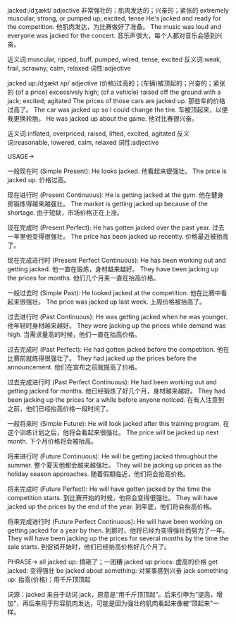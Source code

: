 jacked:/dʒækt/
adjective
非常强壮的；肌肉发达的；兴奋的；紧张的
extremely muscular, strong, or pumped up; excited, tense
He's jacked and ready for the competition. 他肌肉发达，为比赛做好了准备。
The music was loud and everyone was jacked for the concert. 音乐声很大，每个人都对音乐会感到兴奋。

近义词:muscular, ripped, buff, pumped, wired, tense, excited
反义词:weak, frail, scrawny, calm, relaxed
词性:adjective


jacked up:/dʒækt ʌp/
adjective
(价格)过高的；(车辆)被顶起的；兴奋的；紧张的
(of a price) excessively high; (of a vehicle) raised off the ground with a jack; excited; agitated
The prices of those cars are jacked up. 那些车的价格过高了。
The car was jacked up so I could change the tire. 车被顶起来，以便我更换轮胎。
He was jacked up about the game. 他对比赛很兴奋。

近义词:inflated, overpriced, raised, lifted, excited, agitated
反义词:reasonable, lowered, calm, relaxed
词性:adjective


USAGE->

一般现在时 (Simple Present):
He looks jacked. 他看起来很强壮。
The price is jacked up. 价格过高。


现在进行时 (Present Continuous):
He is getting jacked at the gym. 他在健身房锻炼得越来越强壮。
The market is getting jacked up because of the shortage. 由于短缺，市场价格正在上涨。


现在完成时 (Present Perfect):
He has gotten jacked over the past year. 过去一年里他变得很强壮。
The price has been jacked up recently. 价格最近被抬高了。


现在完成进行时 (Present Perfect Continuous):
He has been working out and getting jacked. 他一直在锻炼，身材越来越好。
They have been jacking up the prices for months. 他们几个月来一直在抬高价格。


一般过去时 (Simple Past):
He looked jacked at the competition. 他在比赛中看起来很强壮。
The price was jacked up last week. 上周价格被抬高了。


过去进行时 (Past Continuous):
He was getting jacked when he was younger. 他年轻时身材越来越好。
They were jacking up the prices while demand was high. 当需求量高的时候，他们一直在抬高价格。


过去完成时 (Past Perfect):
He had gotten jacked before the competition. 他在比赛前就练得很强壮了。
They had jacked up the prices before the announcement. 他们在宣布之前就提高了价格。


过去完成进行时 (Past Perfect Continuous):
He had been working out and getting jacked for months. 他已经锻炼了好几个月，身材越来越好。
They had been jacking up the prices for a while before anyone noticed.  在有人注意到之前，他们已经抬高价格一段时间了。


一般将来时 (Simple Future):
He will look jacked after this training program.  在这个训练计划之后，他将会看起来很强壮。
The price will be jacked up next month.  下个月价格将会被抬高。


将来进行时 (Future Continuous):
He will be getting jacked throughout the summer.  整个夏天他都会越来越强壮。
They will be jacking up prices as the holiday season approaches.  随着假期临近，他们将会抬高价格。


将来完成时 (Future Perfect):
He will have gotten jacked by the time the competition starts.  到比赛开始的时候，他将会变得很强壮。
They will have jacked up the prices by the end of the year.  到年底，他们将会抬高价格。


将来完成进行时 (Future Perfect Continuous):
He will have been working on getting jacked for a year by then. 到那时，他将已经为变得强壮而努力了一年。
They will have been jacking up the prices for several months by the time the sale starts. 到促销开始时，他们已经抬高价格好几个月了。



PHRASE->
all jacked up: 搞砸了；一团糟
jacked up prices: 虚高的价格
get jacked: 变得强壮
be jacked about something: 对某事感到兴奋
jack something up: 抬高(价格)；用千斤顶顶起


词源：jacked 来自于动词 jack，原意是“用千斤顶顶起”。后来引申为“提高，增加”，再后来用于形容肌肉发达，可能是因为强壮的肌肉看起来像被“顶起来”一样。
